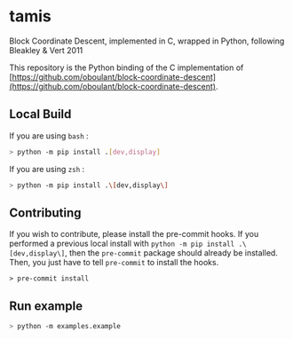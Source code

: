 # tamis

Block Coordinate Descent, implemented in C, wrapped in Python, following Bleakley &amp; Vert 2011

This repository is the Python binding of the C implementation of [https://github.com/oboulant/block-coordinate-descent](https://github.com/oboulant/block-coordinate-descent).

## Local Build

If you are using `bash` :
```bash
> python -m pip install .[dev,display]
```

If you are using `zsh` :
```zsh
> python -m pip install .\[dev,display\]
```

## Contributing

If you wish to contribute, please install the pre-commit hooks. If you performed a previous local install with `python -m pip install .\[dev,display\]`, then the `pre-commit` package should already be installed. Then, you just have to tell `pre-commit` to install the hooks.

```
> pre-commit install
```

## Run example

```zsh
> python -m examples.example
```

